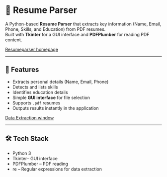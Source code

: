 # 📄 Resume Parser

A Python-based **Resume Parser** that extracts key information (Name, Email, Phone, Skills, and Education) from PDF resumes.  
Built with **Tkinter** for a GUI interface and **PDFPlumber** for reading PDF content.


[Resumeparser homepage](rhome.png)

---

## 🚀 Features
- Extracts personal details (Name, Email, Phone)
- Detects and lists skills
- Identifies education details
- Simple **GUI interface** for file selection
- Supports `.pdf` resumes
- Outputs results instantly in the application

[Data Extraction window](rexe.png)

---

## 🛠️ Tech Stack
- Python 3
- Tkinter– GUI interface
- PDFPlumber – PDF reading
- re – Regular expressions for data extraction
